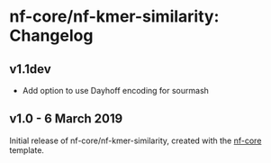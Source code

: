 # nf-core/nf-kmer-similarity: Changelog

## v1.1dev

* Add option to use Dayhoff encoding for sourmash

## v1.0 - 6 March 2019

Initial release of nf-core/nf-kmer-similarity, created with the [nf-core](http://nf-co.re/) template.
